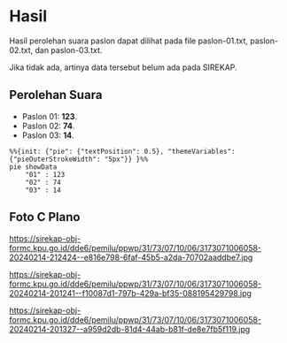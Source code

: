 # Hasil

Hasil perolehan suara paslon dapat dilihat pada file paslon-01.txt, paslon-02.txt, dan paslon-03.txt.

Jika tidak ada, artinya data tersebut belum ada pada SIREKAP.

## Perolehan Suara

 * Paslon 01: **123**.
 * Paslon 02: **74**.
 * Paslon 03: **14**.

```mermaid
%%{init: {"pie": {"textPosition": 0.5}, "themeVariables": {"pieOuterStrokeWidth": "5px"}} }%%
pie showData
    "01" : 123
    "02" : 74
    "03" : 14
```
## Foto C Plano

https://sirekap-obj-formc.kpu.go.id/dde6/pemilu/ppwp/31/73/07/10/06/3173071006058-20240214-212424--e816e798-6faf-45b5-a2da-70702aaddbe7.jpg

https://sirekap-obj-formc.kpu.go.id/dde6/pemilu/ppwp/31/73/07/10/06/3173071006058-20240214-201241--f10087d1-797b-429a-bf35-088195429798.jpg

https://sirekap-obj-formc.kpu.go.id/dde6/pemilu/ppwp/31/73/07/10/06/3173071006058-20240214-201327--a959d2db-81d4-44ab-b81f-de8e7fb5f119.jpg
